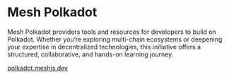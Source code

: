 # Mesh Polkadot

Mesh Polkadot providers tools and resources for developers to build on Polkadot. Whether you’re exploring multi-chain ecosystems or deepening your expertise in decentralized technologies, this initiative offers a structured, collaborative, and hands-on learning journey.

[polkadot.meshjs.dev](https://polkadot.meshjs.dev/)
